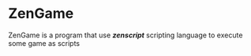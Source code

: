 # ZenGame

ZenGame is a program that use ***zenscript*** scripting language to execute some game as scripts